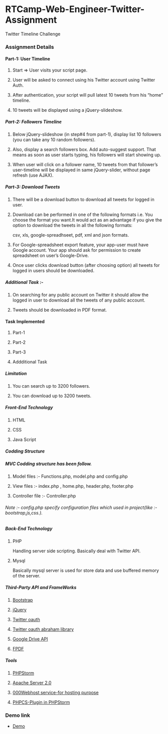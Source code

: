 # RTCamp-Web-Engineer-Twitter-Assignment
Twitter Timeline Challenge

### 	Assignment Details

#### 	Part-1: User Timeline
1. Start => User visits your script page.

2. User will be asked to connect using his Twitter account using Twitter Auth.

3. After authentication, your script will pull latest 10 tweets from his “home” timeline.

4. 10 tweets will be displayed using a jQuery-slideshow.


##### 	Part-2: Followers Timeline
1. Below jQuery-slideshow (in step#4 from part-1), display list 10 followers (you can take any 10 random followers).

2. Also, display a search followers box. Add auto-suggest support. That means as soon as user starts typing, his followers will start showing up.

3. When user will click on a follower name, 10 tweets from that follower’s user-timeline will be displayed in same jQuery-slider, without page refresh (use AJAX).



##### 	Part-3: Download Tweets
1. There will be a download button to download all tweets for logged in user.

2. Download can be performed in one of the following formats i.e. You choose the format you want.It would act as an advantage if you give the option to download the tweets in all the following formats:

	csv, xls, google-spreadhseet, pdf, xml and json formats.

3. For Google-spreadsheet export feature, your app-user must have Google account. Your app should ask for permission to create spreadsheet on user’s Google-Drive.

4. Once user clicks download button (after choosing option) all tweets for logged in users should be downloaded.

##### Additional Task :- 
1. On searching for any public account on Twitter it should allow the logged in user to download all the tweets of any public account.
   
2. Tweets should be downloaded in PDF format.

####	Task Implemented

1. Part-1 

2. Part-2

3. Part-3

4. Addditional Task

##### Limitation 
   
1. You can search up to 3200 followers.

2. You can download up to 3200 tweets.
	
#####	Front-End Technology

1. HTML

2. CSS

3. Java Script

#####	Codding Structure

##### MVC Codding structure has been follow.

1. Model files :- Functions.php, model.php and config.php

2. View files :- index.php , home.php, header.php, footer.php 

3. Controller file :- Controller.php

###### Note :- config.php specify configuration files which used in project(like :- bootstrap,js,css.).

##### 	Back-End Technology

1. PHP
    
    Handling server side scripting. Basically deal with Twitter API. 

2. Mysql 
    
    Basically mysql server is used for store data and use buffered memory of the server. 

##### 	Third-Party API and FrameWorks

1. [Bootstrap](http://getbootstrap.com/)

2. [jQuery](https://jquery.com/)

3. [Twitter oauth](https://dev.twitter.com/oauth)

4. [Twitter oauth abraham library](https://github.com/abraham/twitteroauth)

5. [Google Drive API](https://developers.google.com/drive/v3/web/quickstart/php)

6. [FPDF](http://www.fpdf.org/)

##### 	Tools

1. [PHPStorm](https://www.jetbrains.com/phpstorm/)

2. [Apache Server 2.0](https://httpd.apache.org/download.cgi)

3. [000Webhost service-for hosting purpose](https://www.000webhost.com/)

4. [PHPCS-Plugin in PHPStorm](https://confluence.jetbrains.com/display/PhpStorm/PHP+Code+Sniffer+in+PhpStorm)

### Demo link
* [Demo](https://rtdemo.000webhostapp.com/)
